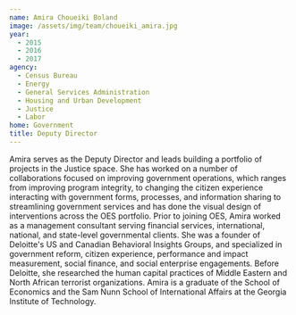 ```yaml
---
name: Amira Choueiki Boland
image: /assets/img/team/choueiki_amira.jpg
year:
  - 2015
  - 2016
  - 2017
agency:
  - Census Bureau
  - Energy
  - General Services Administration
  - Housing and Urban Development
  - Justice
  - Labor
home: Government
title: Deputy Director
---
```


Amira serves as the Deputy Director and leads building a portfolio of projects in the Justice space. She has worked on a number of collaborations focused on improving government operations, which ranges from improving program integrity, to changing the citizen experience interacting with government forms, processes, and information sharing to streamlining government services and has done the visual design of interventions across the OES portfolio. Prior to joining OES, Amira worked as a management consultant serving financial services, international, national, and state-level governmental clients. She was a founder of Deloitte's US and Canadian Behavioral Insights Groups, and specialized in government reform, citizen experience, performance and impact measurement, social finance, and social enterprise engagements. Before Deloitte, she researched the human capital practices of Middle Eastern and North African terrorist organizations. Amira is a graduate of the School of Economics and the Sam Nunn School of International Affairs at the Georgia Institute of Technology.
